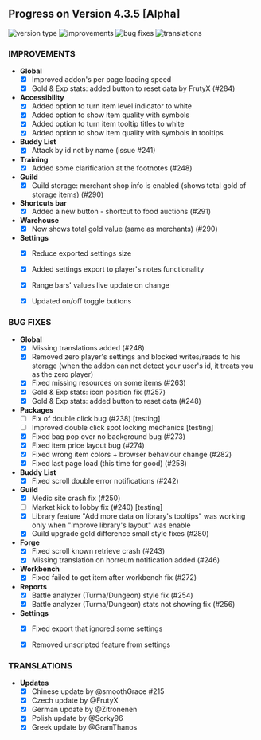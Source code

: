 ## Progress on Version 4.3.5 [Alpha]

![version type](https://img.shields.io/badge/version-alpha-yellow.svg?style=flat-square)
![improvements](https://img.shields.io/badge/improvements-15-green.svg?style=flat-square)
![bug fixes](https://img.shields.io/badge/bug%20fixes-18-red.svg?style=flat-square)
![translations](https://img.shields.io/badge/translations-5-blue.svg?style=flat-square)

### IMPROVEMENTS
- **Global**
	- [x] Improved addon's per page loading speed
	- [x] Gold & Exp stats: added button to reset data by FrutyX (#284)
- **Accessibility**
	- [x] Added option to turn item level indicator to white
	- [x] Added option to show item quality with symbols
	- [x] Added option to turn item tooltip titles to white 
	- [x] Added option to show item quality with symbols in tooltips
- **Buddy List**
	- [x] Attack by id not by name (issue #241)
- **Training**
	- [x] Added some clarification at the footnotes (#248)
- **Guild**
	- [x] Guild storage: merchant shop info is enabled (shows total gold of storage items) (#290)
- **Shortcuts bar**
	- [x] Added a new button - shortcut to food auctions (#291)
- **Warehouse**
	- [x] Now shows total gold value (same as merchants) (#290)
- **Settings**
	- [x] Reduce exported settings size
	- [x] Added settings export to player's notes functionality
	- [x] Range bars' values live update on change
	- [x] Updated on/off toggle buttons
	


### BUG FIXES
- **Global**
	- [x] Missing translations added (#248)
	- [x] Removed zero player's settings and blocked writes/reads to his storage (when the addon can not detect your user's id, it treats you as the zero player)
	- [x] Fixed missing resources on some items (#263)
	- [x] Gold & Exp stats: icon position fix (#257)
	- [x] Gold & Exp stats: added button to reset data (#248)
- **Packages**
	- [ ] Fix of double click bug (#238) [testing]
	- [ ] Improved double click spot locking mechanics [testing]
	- [x] Fixed bag pop over no background bug (#273)
	- [x] Fixed item price layout bug (#274)
	- [x] Fixed wrong item colors + browser behaviour change (#282)
	- [x] Fixed last page load (this time for good) (#258)
- **Buddy List**
	- [x] Fixed scroll double error notifications (#242)
- **Guild**
	- [x] Medic site crash fix (#250)
	- [ ] Market kick to lobby fix (#240) [testing]
	- [x] Library feature "Add more data on library's tooltips" was working only when "Improve library's layout" was enable
	- [x] Guild upgrade gold difference small style fixes (#280)
- **Forge**
	- [x] Fixed scroll known retrieve crash (#243)
	- [x] Missing translation on horreum notification added (#246)
- **Workbench**
	- [x] Fixed failed to get item after workbench fix (#272)
- **Reports**
	- [x] Battle analyzer (Turma/Dungeon) style fix (#254)
	- [x] Battle analyzer (Turma/Dungeon) stats not showing fix (#256)
- **Settings**
	- [x] Fixed export that ignored some settings
	- [x] Removed unscripted feature from settings


### TRANSLATIONS
-  **Updates**
	- [x] Chinese update by @smoothGrace #215
	- [x] Czech update by @FrutyX
	- [x] German update by @Zitronenen
	- [x] Polish update by @Sorky96
	- [x] Greek update by @GramThanos
